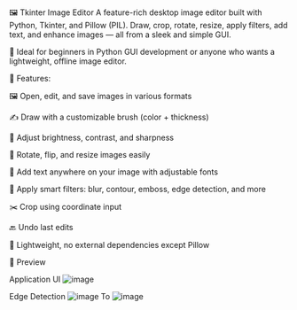 🖼️ Tkinter Image Editor
A feature-rich desktop image editor built with Python, Tkinter, and Pillow (PIL).
Draw, crop, rotate, resize, apply filters, add text, and enhance images — all from a sleek and simple GUI.

🎨 Ideal for beginners in Python GUI development or anyone who wants a lightweight, offline image editor.

🚀 Features:

🖼️ Open, edit, and save images in various formats

✍️ Draw with a customizable brush (color + thickness)

🌈 Adjust brightness, contrast, and sharpness

🔁 Rotate, flip, and resize images easily

💬 Add text anywhere on your image with adjustable fonts

🧠 Apply smart filters: blur, contour, emboss, edge detection, and more

✂️ Crop using coordinate input

🔙 Undo last edits

🧪 Lightweight, no external dependencies except Pillow

📸 Preview

Application UI
![image](https://github.com/user-attachments/assets/ffda7d2f-08f3-4554-be38-75f36fc1b52c)

Edge Detection
![image](https://github.com/user-attachments/assets/f2e7ecdc-86d3-4a43-b38e-387ff3bdfa02) To ![image](https://github.com/user-attachments/assets/38d0df15-be96-4d6f-9200-74135ac754fc)



